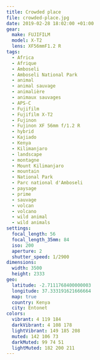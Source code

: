 ```yaml
---
title: Crowded place
file: crowded-place.jpg
date: 2019-02-28 18:02:00 +01:00
gear:
  make: FUJIFILM
  model: X-T2
  lens: XF56mmF1.2 R
tags:
  - Africa
  - Afrique
  - Amboseli
  - Amboseli National Park
  - animal
  - animal sauvage
  - animalière
  - animaux sauvages
  - APS-C
  - Fujifilm
  - Fujifilm X-T2
  - Fujinon
  - Fujinon XF 56mm f/1.2 R
  - hybrid
  - Kajiado
  - Kenya
  - Kilimanjaro
  - landscape
  - montagne
  - Mount Kilimanjaro
  - mountain
  - National Park
  - Parc national d'Amboseli
  - paysage
  - prime
  - sauvage
  - volcan
  - volcano
  - wild animal
  - wild animals
settings:
  focal_length: 56
  focal_length_35mm: 84
  iso: 200
  aperture: 2
  shutter_speed: 1/2900
dimensions:
  width: 3500
  height: 2333
geo:
  latitude: -2.7111768400000003
  longitude: 37.333191621666664
  map: true
  country: Kenya
  city: Entonet
colors:
  vibrant: 4 119 184
  darkVibrant: 4 108 178
  lightVibrant: 149 185 208
  muted: 142 106 73
  darkMuted: 99 74 51
  lightMuted: 182 200 211
---
```



